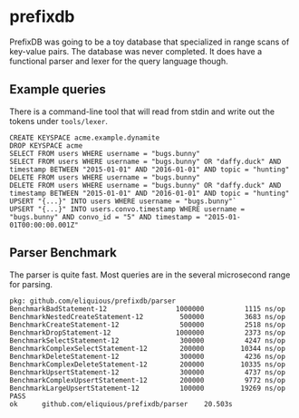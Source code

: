 # prefixdb
PrefixDB was going to be a toy database that specialized in range scans of key-value pairs. The database was never completed. It does have a functional parser and lexer for the query language though.


## Example queries

There is a command-line tool that will read from stdin and write out the tokens under `tools/lexer`.

```
CREATE KEYSPACE acme.example.dynamite
DROP KEYSPACE acme
SELECT FROM users WHERE username = "bugs.bunny"
SELECT FROM users WHERE username = "bugs.bunny" OR "daffy.duck" AND timestamp BETWEEN "2015-01-01" AND "2016-01-01" AND topic = "hunting"
DELETE FROM users WHERE username = "bugs.bunny"
DELETE FROM users WHERE username = "bugs.bunny" OR "daffy.duck" AND timestamp BETWEEN "2015-01-01" AND "2016-01-01" AND topic = "hunting"
UPSERT "{...}" INTO users WHERE username = "bugs.bunny"`
UPSERT "{...}" INTO users.convo.timestamp WHERE username = "bugs.bunny" AND convo_id = "5" AND timestamp = "2015-01-01T00:00:00.001Z"
```

## Parser Benchmark

The parser is quite fast. Most queries are in the several microsecond range for parsing.

```
pkg: github.com/eliquious/prefixdb/parser
BenchmarkBadStatement-12              	 1000000	      1115 ns/op
BenchmarkNestedCreateStatement-12     	  500000	      3683 ns/op
BenchmarkCreateStatement-12           	  500000	      2518 ns/op
BenchmarkDropStatement-12             	 1000000	      2373 ns/op
BenchmarkSelectStatement-12           	  300000	      4247 ns/op
BenchmarkComplexSelectStatement-12    	  200000	     10344 ns/op
BenchmarkDeleteStatement-12           	  300000	      4236 ns/op
BenchmarkComplexDeleteStatement-12    	  200000	     10335 ns/op
BenchmarkUpsertStatement-12           	  300000	      4737 ns/op
BenchmarkComplexUpsertStatement-12    	  200000	      9772 ns/op
BenchmarkLargeUpsertStatement-12      	  100000	     19269 ns/op
PASS
ok  	github.com/eliquious/prefixdb/parser	20.503s
```
